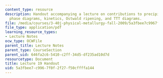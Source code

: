 ```yaml
---
content_type: resource
description: Handout accompanying a lecture on contributions to precipitate hardening,
  phase diagrams, kinetics, Ostwald ripening, and TTT diagrams.
file: /media/courses/3-40j-physical-metallurgy-fall-2009/5a3fbee7c9967f0f2f27f50cffffa144_MIT3_40JF09_fig19.pdf
file_type: application/pdf
learning_resource_types:
- Lecture Notes
ocw_type: OCWFile
parent_title: Lecture Notes
parent_type: CourseSection
parent_uid: 646fa2c6-5410-c2ff-34d5-df235ad10d7d
resourcetype: Document
title: Lecture 19 Handout
uid: 5a3fbee7-c996-7f0f-2f27-f50cffffa144
---
```

